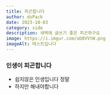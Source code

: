 ```yaml
---
title: 피곤합니다
author: dsPack
date: 2023-10-03
category: side
description: 새벽에 글쓰기 좋은 피곤하구요
image: https://i.imgur.com/oD8VVtW.png
imageAlt: 테스트입니다
---
```


### 인생이 피곤합니다

- 쉽지않은 인생입니다 정말
- 하지만 해내야합니다
